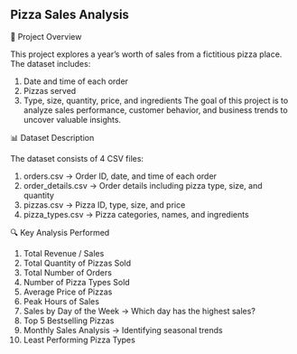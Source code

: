 ## Pizza Sales Analysis
📌 Project Overview

This project explores a year’s worth of sales from a fictitious pizza place.
The dataset includes:
1. Date and time of each order
2. Pizzas served
3. Type, size, quantity, price, and ingredients
The goal of this project is to analyze sales performance, customer behavior, and business trends to uncover valuable insights.

📊 Dataset Description

The dataset consists of 4 CSV files:
1. orders.csv → Order ID, date, and time of each order
2. order_details.csv → Order details including pizza type, size, and quantity
3. pizzas.csv → Pizza ID, type, size, and price
4. pizza_types.csv → Pizza categories, names, and ingredients

🔍 Key Analysis Performed

1. Total Revenue / Sales
2. Total Quantity of Pizzas Sold
3. Total Number of Orders
4. Number of Pizza Types Sold
5. Average Price of Pizzas
6. Peak Hours of Sales
7. Sales by Day of the Week → Which day has the highest sales?
8. Top 5 Bestselling Pizzas
9. Monthly Sales Analysis → Identifying seasonal trends
10. Least Performing Pizza Types

